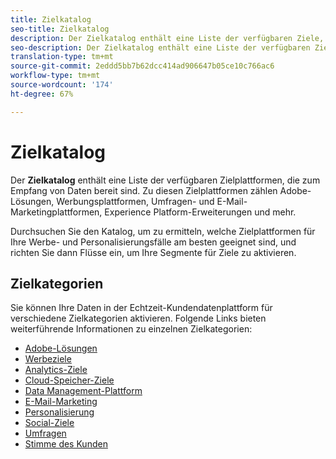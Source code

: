 ```yaml
---
title: Zielkatalog
seo-title: Zielkatalog
description: Der Zielkatalog enthält eine Liste der verfügbaren Ziele, die zum Empfang von Daten bereit sind. Zu diesen Zielen gehören Adobe-Lösungen, Werbungsplattformen, Umfragen, E-Mail-Marketingplattformen und mehr.
seo-description: Der Zielkatalog enthält eine Liste der verfügbaren Ziele, die zum Empfang von Daten bereit sind. Zu diesen Zielen gehören Adobe-Lösungen, Werbungsplattformen, Umfragen, E-Mail-Marketingplattformen und mehr.
translation-type: tm+mt
source-git-commit: 2eddd5bb7b62dcc414ad906647b05ce10c766ac6
workflow-type: tm+mt
source-wordcount: '174'
ht-degree: 67%

---
```



# Zielkatalog

Der **Zielkatalog** enthält eine Liste der verfügbaren Zielplattformen, die zum Empfang von Daten bereit sind. Zu diesen Zielplattformen zählen Adobe-Lösungen, Werbungsplattformen, Umfragen- und E-Mail-Marketingplattformen, Experience Platform-Erweiterungen und mehr.

Durchsuchen Sie den Katalog, um zu ermitteln, welche Zielplattformen für Ihre Werbe- und Personalisierungsfälle am besten geeignet sind, und richten Sie dann Flüsse ein, um Ihre Segmente für Ziele zu aktivieren.

## Zielkategorien

Sie können Ihre Daten in der Echtzeit-Kundendatenplattform für verschiedene Zielkategorien aktivieren. Folgende Links bieten weiterführende Informationen zu einzelnen Zielkategorien:

* [Adobe-Lösungen](/help/rtcdp/destinations/adobe-destinations.md)
* [Werbeziele](/help/rtcdp/destinations/advertising-destinations.md)
* [Analytics-Ziele](/help/rtcdp/destinations/analytics-destinations.md)
* [ Cloud-Speicher-Ziele](/help/rtcdp/destinations/cloud-storage-destinations.md)
* [Data Management-Plattform](/help/rtcdp/destinations/dmp-destinations.md)
* [E-Mail-Marketing](/help/rtcdp/destinations/email-marketing-destinations.md)
* [Personalisierung   ](/help/rtcdp/destinations/personalization-destinations.md)
* [Social-Ziele](/help/rtcdp/destinations/social-network-destinations.md)
* [Umfragen](/help/rtcdp/destinations/survey-destinations.md)
* [Stimme des Kunden](/help/rtcdp/destinations/voice-of-customer-destinations.md)
